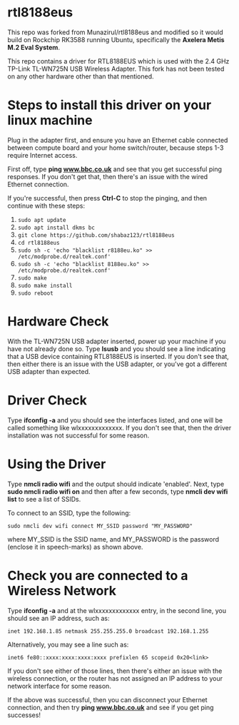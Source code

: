 # rtl8188eus
This repo was forked from Munazirul/rtl8188eus and modified so it would build on Rockchip RK3588 running Ubuntu, specifically the **Axelera Metis M.2 Eval System**. 

This repo contains a driver for RTL8188EUS which is used with the 2.4 GHz TP-Link TL-WN725N USB Wireless Adapter. This fork has not been tested on any other hardware other than that mentioned.

# Steps to install this driver on your linux machine

Plug in the adapter first, and ensure you have an Ethernet cable connected between compute board and your home switch/router, because steps 1-3 require Internet access.

First off, type **ping www.bbc.co.uk** and see that you get successful ping responses. If you don't get that, then there's an issue with the wired Ethernet connection.

If you're successful, then press **Ctrl-C** to stop the pinging, and then continue with these steps:

1. `sudo apt update`
2. `sudo apt install dkms bc`
3. `git clone https://github.com/shabaz123/rtl8188eus`
4. `cd rtl8188eus`
5. `sudo sh -c 'echo "blacklist r8188eu.ko" >> /etc/modprobe.d/realtek.conf'`
6. `sudo sh -c 'echo "blacklist 8188eu.ko" >> /etc/modprobe.d/realtek.conf'`
7. `sudo make`
8. `sudo make install`
9. `sudo reboot`


# Hardware Check

With the TL-WN725N USB adapter inserted, power up your machine if you have not already done so. Type **lsusb** and you should see a line indicating that a USB device containing RTL8188EUS is inserted. If you don't see that, then either there is an issue with the USB adapter, or you've got a different USB adapter than expected.

# Driver Check

Type **ifconfig -a** and you should see the interfaces listed, and one will be called something like wlxxxxxxxxxxxxx. If you don't see that, then the driver installation was not successful for some reason.

# Using the Driver

Type **nmcli radio wifi** and the output should indicate 'enabled'. Next, type **sudo nmcli radio wifi on** and then after a few seconds, type **nmcli dev wifi list** to see a list of SSIDs. 

To connect to an SSID, type the following:

`sudo nmcli dev wifi connect MY_SSID password "MY_PASSWORD"`

where MY_SSID is the SSID name, and MY_PASSWORD is the password (enclose it in speech-marks) as shown above.

# Check you are connected to a Wireless Network

Type **ifconfig -a** and at the wlxxxxxxxxxxxxx entry, in the second line, you should see an IP address, such as:

`inet 192.168.1.85 netmask 255.255.255.0 broadcast 192.168.1.255`

Alternatively, you may see a line such as:

`inet6 fe80::xxxx:xxxx:xxxx:xxxx prefixlen 65 scopeid 0x20<link>`

If you don't see either of those lines, then there's either an issue with the wireless connection, or the router has not assigned an IP address to your network interface for some reason.

If the above was successful, then you can disconnect your Ethernet connection, and then try **ping www.bbc.co.uk** and see if you get ping successes!







